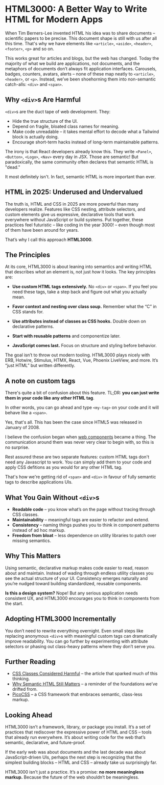 # HTML3000: A Better Way to Write HTML for Modern Apps

When Tim Berners-Lee invented HTML his idea was to share documents – scientific papers to be precise. This document shape is still with us after all this time. That's why we have elements like `<article>`, `<aside>`, `<header>`, `<footer>`, `<p>` and so on.

This works great for articles and blogs, but the web has changed. Today the majority of what we build are applications, not documents, and the metaphors of documents don’t always fit application interfaces. Carousels, badges, counters, avatars, alerts – none of these map neatly to `<article>`, `<header>`, or `<p>`. Instead, we’ve been shoehorning them into non-semantic catch-alls: `<div>` and `<span>`.

## Why `<div>`s Are Harmful

`<div>`s are the duct tape of web development. They:

- Hide the true structure of the UI.
- Depend on fragile, bloated class names for meaning.
- Make code unreadable – it takes mental effort to decode what a Tailwind block is actually doing.
- Encourage short-term hacks instead of long-term maintainable patterns.

The irony is that React developers already know this. They write `<Panel>`, `<Button>`, `<Logo>`, `<Nav>` every day in JSX. Those are semantic! But paradoxically, the same community often declares that semantic HTML is "dead."

It most definitely isn't. In fact, semantic HTML is more important than ever.

## HTML in 2025: Underused and Undervalued

The truth is, HTML and CSS in 2025 are more powerful than many developers realize. Features like CSS nesting, attribute selectors, and custom elements give us expressive, declarative tools that work everywhere without JavaScript or build systems. Put together, these practices feel futuristic – like coding in the year 3000! – even though most of them have been around for years.

That’s why I call this approach **HTML3000**.

## The Principles

At its core, HTML3000 is about leaning into semantics and writing HTML that describes _what_ an element is, not just _how_ it looks. The key principles are:

- **Use custom HTML tags extensively.** No `<div>` or `<span>`. If you feel you need these tags, take a step back and figure out what you actually mean.

- **Favor context and nesting over class soup.** Remember what the “C” in CSS stands for.

- **Use attributes instead of classes as CSS hooks.** Double down on declarative patterns.

- **Start with reusable patterns** and componentize later.

- **JavaScript comes last.** Focus on structure and styling before behavior.

The goal isn’t to throw out modern tooling. HTML3000 plays nicely with ERB, Hotwire, Stimulus, HTMX, React, Vue, Phoenix LiveView, and more. It’s “just HTML” but written differently.

## A note on custom tags

There's quite a bit of confusion about this feature. TL;DR: **you can just write them in your code like any other HTML tag**.

In other words, you can go ahead and type `<my-tag>` on your code and it will behave like a `<span>`.

Yes, that's all. This has been the case since HTML5 was released in January of 2008.

I believe the confusion began when [web components](https://developer.mozilla.org/en-US/docs/Web/API/Web_components) became a thing. The communication around them was never very clear to begin with, so this is no surprise.

Rest assured these are two separate features: custom HTML tags don't need any Javascript to work. You can simply add them to your code and apply CSS defitions as you would for any other HTML tag.

That's how we're getting rid of `<span>` and `<div>` in favour of fully semantic tags to describe applications UIs.

## What You Gain Without `<div>`s

- **Readable code** – you know what’s on the page without tracing through CSS classes.
- **Maintainability** – meaningful tags are easier to refactor and extend.
- **Consistency** – naming things pushes you to think in component patterns instead of ad hoc markup.
- **Freedom from bloat** – less dependence on utility libraries to patch over missing semantics.

## Why This Matters

Using semantic, declarative markup makes code easier to read, reason about and maintain. Instead of wading through endless utility classes you see the actual structure of your UI. Consistency emerges naturally and you’re nudged toward building standardized, reusable components.

**Is this a design system?** Nope! But any serious application needs consistent UX, and HTML3000 encourages you to think in components from the start.

## Adopting HTML3000 Incrementally

You don’t need to rewrite everything overnight. Even small steps like replacing anonymous `<div>`s with meaningful custom tags can dramatically improve readability. You can go further by experimenting with attribute selectors or phasing out class-heavy patterns where they don’t serve you.

## Further Reading

- [CSS Classes Considered Harmful](https://www.keithcirkel.co.uk/css-classes-considered-harmful) – the article that sparked much of this thinking.
- [Why Semantic HTML Still Matters](https://www.jonoalderson.com/conjecture/why-semantic-html-still-matters) – a reminder of the foundations we’ve drifted from.
- [PicoCSS](https://picocss.com/) – a CSS framework that embraces semantic, class-less markup.


## Looking Ahead

HTML3000 isn’t a framework, library, or package you install. It’s a set of practices that rediscover the expressive power of HTML and CSS – tools that already run everywhere. It’s about writing code for the web that’s semantic, declarative, and future-proof.

If the early web was about documents and the last decade was about JavaScript-driven UIs, perhaps the next step is recognizing that the simplest building blocks – HTML and CSS – already take us surprisingly far.

HTML3000 isn’t just a practice. It’s a promise: **no more meaningless markup.** Because the future of the web shouldn’t be meaningless.
